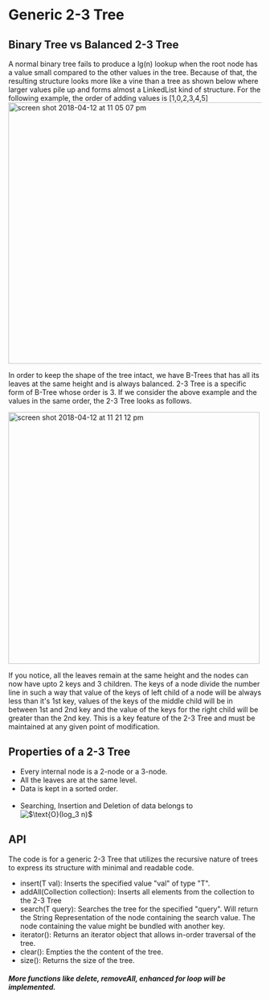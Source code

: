 # Generic 2-3 Tree
<h2>Binary Tree vs Balanced 2-3 Tree</h2>
<p>A normal binary tree fails to produce a lg(n) lookup when the root node has a value small compared to the other values in the tree. Because of that, the resulting structure looks more like a vine than a tree as shown below where larger values pile up and forms almost a LinkedList kind of structure. For the following example, the order of adding values is [1,0,2,3,4,5]
                 <img width="519" alt="screen shot 2018-04-12 at 11 05 07 pm" src="https://user-images.githubusercontent.com/28474117/38719306-0be4c990-3ea6-11e8-90c1-7e721722e6a8.png"><p>
<p>In order to keep the shape of the tree intact, we have B-Trees that has all its leaves at the same height and is always balanced. 2-3 Tree is a specific form of B-Tree whose order is 3. If we consider the above example and the values in the same order, the 2-3 Tree looks as follows.</p>
<p><img width="500" alt="screen shot 2018-04-12 at 11 21 12 pm" src="https://user-images.githubusercontent.com/28474117/38719731-4a38e418-3ea8-11e8-86ab-d045977b4f95.png"></p>
<p>If you notice, all the leaves remain at the same height and the nodes can now have upto 2 keys and 3 children. The keys of a node divide the number line in such a way that value of the keys of left child of a node will be always less than it's 1st key, values of the keys of the middle child will be in between 1st and 2nd key and the value of the keys for the right child will be greater than the 2nd key. This is a key feature of the 2-3 Tree and must be maintained at any given point of modification.</p>
<h2>Properties of a 2-3 Tree</h2>
<ul>
  <li>Every internal node is a 2-node or a 3-node.</li>
  <li>All the leaves are at the same level.</li>
  <li>Data is kept in a sorted order.</li>
  <li>Searching, Insertion and Deletion of data belongs to <img src="http://latex.codecogs.com/svg.latex?\inline&space;\fn_phv&space;$\text{O}(log_3&space;n)$" title="$\text{O}(log_3 n)$" /> </li>
</ul>
<h2>API</h2>
The code is for a generic 2-3 Tree that utilizes the recursive nature of trees to express its structure with minimal and readable code.
<ul>
  <li>insert(T val): Inserts the specified value "val" of type "T".</li>
  <li>addAll(Collection<T> collection): Inserts all elements from the collection to the 2-3 Tree</li>
  <li>search(T query): Searches the tree for the specified "query". Will return the String Representation of the node containing the search value. The node containing the value might be bundled with another key.</li>
  <li>iterator(): Returns an iterator object that allows in-order traversal of the tree.</li>
  <li>clear(): Empties the the content of the tree.</li>
  <li>size(): Returns the size of the tree.</li>
</ul>
<h5>More functions like delete, removeAll, enhanced for loop will be implemented.</h5>
